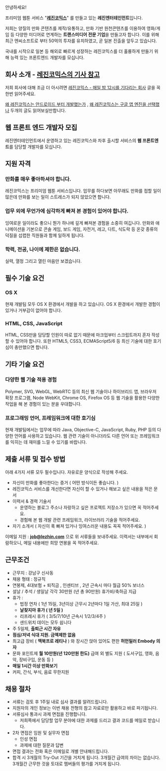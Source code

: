 안녕하세요!

프리미엄 웹툰 서비스 "**[레진코믹스](http://www.lezhin.com)**" 를 만들고 있는 **레진엔터테인먼트**입니다.

저희는 양질의 만화 콘텐츠를 제작/유통하고, 만화 기반 원천콘텐츠를 이용하여 영화/게임 등 다양한 미디어로 연계하는 **트랜스미디어 전문 기업**을 만들고자 합니다. 이를 위해 최근 엔씨소프트로 부터 50억의 투자를 유치하였고, 곧 일본 진출을 앞두고 있습니다.

국내를 시작으로 일본 등 해외로 빠르게 성장하는 레진코믹스를 더 훌륭하게 만들기 위해 능력 있는 프론트엔드 개발자를 모십니다.

## 회사 소개 - [레진코믹스의 기사 참고](https://github.com/lezhin/apply/blob/master/README.md)

저희 회사에 대해 조금 더 아시려면 [레진코믹스 - 매일 밤 12시를 기다리는 회사](http://xguru.net/1870) 글을 꼭 한번 읽어주세요.

[왜 레진코믹스는 안드로이드 부터 개발했는가](http://xguru.net/1868) , [왜 레진코믹스는 구글 앱 엔진을 선택했나](http://curioe.com/7) 두개의 글도 읽어보실만합니다.

## 웹 프론트 엔드 개발자 모집

레진엔터테인먼트에서 운영하고 있는 레진코믹스와 차후 출시할 서비스의 **웹 프론트엔드**를 담당할 개발자를 모십니다.

## 지원 자격

### 만화를 매우 좋아하셔야 합니다.

레진코믹스는 프리미엄 웹툰 서비스입니다. 업무를 하다보면 아무래도 만화를 접할 일이 많은데 만화를 보는 일이 스트레스가 되지 않았으면 합니다.

### 업무 외에 무언가에 심각하게 빠져 본 경험이 있어야 합니다.

잉여로운 일이라도 좋으니 뭔가 하나에 깊게 빠져본 경험을 소중히 여깁니다. 만화와 애니메이션을 기본으로 콘솔 게임, 보드 게임, 자전거, 레고, 다트, 식도락 등 온갖 종류의 덕질을 섭렵한 직원들과 함께 일하게 됩니다.

### 학력, 전공, 나이에 제한은 없습니다.

실력, 열정 그리고 열린 마음만 보겠습니다.

## 필수 기술 요건

### OS X

현재 개발팀 모두 OS X 환경에서 개발을 하고 있습니다. OS X 환경에서 개발한 경험이 있거나 거부감이 없어야 합니다.

### HTML, CSS, JavaScript

HTML, CSS만을 담당할 인원이 따로 없기 때문에 마크업부터 스크립트까지 혼자 작성할 수 있어야 합니다. 또한 HTML5, CSS3, ECMAScript5/6 등 최신 기술에 대한 호기심이 충만했으면 합니다.

## 기타 기술 요건

### 다양한 웹 기술 적용 경험

Polymer, SVG, WebGL, WebRTC 등의 최신 웹 기술이나 하이브리드 앱, 브라우저 확장 프로그램, Node WebKit, Chrome OS, Firefox OS 등 웹 기술을 활용한 다양한 작업을 해 본 경험이 있는 분을 우대합니다.

### 프로그래밍 언어, 프레임워크에 대한 호기심

현재 개발팀에서는 업무에 따라 Java, Objective-C, JavaScript, Ruby, PHP 등의 다양한 언어를 사용하고 있습니다. 웹 관련 기술이 아니더라도 다른 언어 또는 프레임워크를 익히는 데 재미를 느낄 수 있기를 바랍니다.

## 제출 서류 및 접수 방법

아래 4가지 서류 모두 필수입니다. 자유로운 양식으로 작성해 주세요.

- 자신이 만화를 좋아한다는 증거 ( 어떤 방식이든 좋습니다. )
- 레진코믹스 서비스를 개선한다면 자신이 할 수 있거나 해보고 싶은 내용을 적은 문서
- 이력서 & 경력 기술서
    * 운영하는 블로그 주소나 자랑하고 싶은 프로젝트 저장소가 있으면 꼭 적어주세요.
    * 경험해 본 웹 개발 관련 프레임워크, 라이브러리 기술을 적어주세요.
- 자기 소개서 ( 자신이 푹 빠져 있거나 잉여스러운 내용도 꼭꼭 적어주세요. )

이메일 지원 : **job@lezhin.com** 으로 위 서류들을 보내주세요. 이력서는 내부에서 회람하오니, 메일 내용에만 희망 연봉을 꼭 적어주세요.

## 근무조건

- 근무지 : 강남구 신사동
- 채용 형태 : 정규직
- 연봉제, 4대보험 + 퇴직금 , 인센티브 , 2년 근속시 마다 월급 50% 보너스
- 설날 / 추석 / 생일날 각각 30만원 (년 총 90만원) 휴가비/축하금 지급
- 휴가 : 
  - 법정 연차 ( 1년 15일, 3년이상 근무시 2년마다 1일 가산, 최대 25일 )
  - **날찾지마 휴가 ( 년 5일 )**
  - 리프레시 휴가 ( 3/5/7/10년 근속시 1/2/3/4주 )
  - 샌드위치 데이는 모두 쉽니다
- 주 5일제, **출퇴근 시간 자유**
- **점심/저녁 식대 지원. 금액제한 없음**
- 최고급 장비 ( **맥북프로 레티나** ) 와 장시간 앉아 있어도 편한 **허먼밀러 Embody 의자**
- 문화 포인트제 **월 10만원(년 120만원 한도)** 급여 외 별도 지원 ( 도서구입, 영화, 음악, 장비구입, 운동 등 )
- **매일 1시간 이상 만화보기**
- 커피, 간식, 부식, 음료 무한지원

## 채용 절차

- 서류는 검토 후 1주일 내로 심사 결과를 알려드립니다.
- 지원자의 개인 정보는 이번 채용 전형의 참고 자료로만 활용하고 바로 파기됩니다.
- 서류심사 통과시 과제 면접을 진행합니다.
    * 저희쪽에서 담당할 업무 분야에 대한 과제를 드리고 결과 코드를 메일로 받습니다.
- 2차 면접은 임원 및 실무자 면접
    * 인성 면접
    * 과제에 대한 질문과 답변
- 면접 결과는 전화 혹은 이메일로 개별 안내해드립니다.
- 합격 시 3개월의 Try-Out 기간을 거치게 됩니다. 3개월간 급여의 차이는 없습니다. 3개월간 근무한 것을 토대로 멤버들의 평가를 거치게 됩니다.
